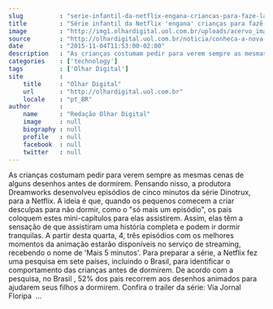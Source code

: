 ```yaml
---
slug          : "serie-infantil-da-netflix-engana-criancas-para-faze-las-dormir"
title         : "Série infantil da Netflix 'engana' crianças para fazê-las dormir"
image         : "http://img1.olhardigital.uol.com.br/uploads/acervo_imagens/2015/11/20151104103751_660_420.jpg"
source        : "http://olhardigital.uol.com.br/noticia/conheca-a-nova-serie-da-netflix-para-criancas/52707"
date          : "2015-11-04T11:53:00-02:00"
description   : "As crianças costumam pedir para verem sempre as mesmas cenas de alguns desenhos antes de dormirem. Pensando nisso, a produtora Dreamworks desenvolveu episódios de cinco minutos da série Dinotrux, para a Netflix. A ideia é que, quando os pequenos comecem a criar desculpas para não dormir, como o 'só mais um episódio', os pais coloquem estes mini-capítulos para elas assistirem. Assim, elas têm a sensação de que assistiram uma história completa e podem ir dormir tranquilas. A partir desta quarta, 4, três episódios com os melhores momentos da animação estarão disponíveis no serviço de streaming, recebendo o nome de 'Mais 5 minutos'. Para preparar a série, a Netflix fez uma pesquisa em sete países, incluindo o Brasil, para identificar o comportamento das crianças antes de dormirem. De acordo com a pesquisa, no Brasil , 52% dos pais recorrem aos desenhos animados para ajudarem seus filhos a dormirem. Confira o trailer da série: Via Jornal Floripa  ..."
categories    : ['technology']
tags          : ['Olhar Digital']
site          :
    title     : "Olhar Digital"
    url       : "http://olhardigital.uol.com.br"
    locale    : "pt_BR"
author        :
    name      : "Redação Olhar Digital"
    image     : null
    biography : null
    profile   : null
    facebook  : null
    twitter   : null
---
```


As crianças costumam pedir para verem sempre as mesmas cenas de alguns desenhos antes de dormirem. Pensando nisso, a produtora Dreamworks desenvolveu episódios de cinco minutos da série Dinotrux, para a Netflix. A ideia é que, quando os pequenos comecem a criar desculpas para não dormir, como o "só mais um episódio", os pais coloquem estes mini-capítulos para elas assistirem. Assim, elas têm a sensação de que assistiram uma história completa e podem ir dormir tranquilas. A partir desta quarta, 4, três episódios com os melhores momentos da animação estarão disponíveis no serviço de streaming, recebendo o nome de 'Mais 5 minutos'. Para preparar a série, a Netflix fez uma pesquisa em sete países, incluindo o Brasil, para identificar o comportamento das crianças antes de dormirem. De acordo com a pesquisa, no Brasil , 52% dos pais recorrem aos desenhos animados para ajudarem seus filhos a dormirem. Confira o trailer da série: Via Jornal Floripa  ...
